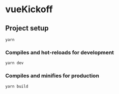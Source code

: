 # vueKickoff

## Project setup
```
yarn
```

### Compiles and hot-reloads for development
```
yarn dev
```

### Compiles and minifies for production
```
yarn build
```
